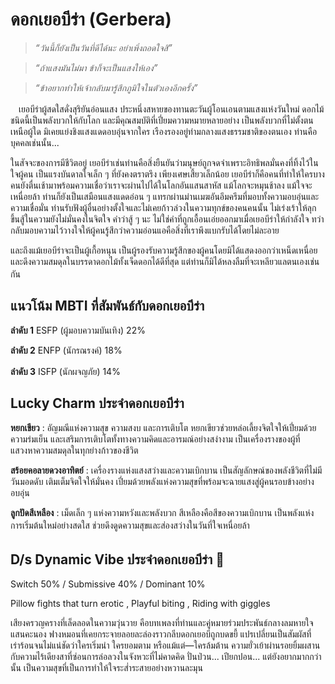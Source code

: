 # **ดอกเยอบีร่า (Gerbera)**

> *“วันนี้ก็ยังเป็นวันที่ดีได้นะ อย่าเพิ่งถอดใจสิ”*

> *“ถ้าแสงมันไม่มา ข้าก็จะเป็นแสงให้เอง”*

> *“ข้าอยากทำให้เจ้ากลับมารู้สึกภูมิใจในตัวเองอีกครั้ง”*


ㅤเยอบีร่าผู้สดใสดั่งสุริยันอ่อนแสง ประหนึ่งสหายของทานตะวันผู้โอนเอนตามแสงแห่งวันใหม่ ดอกไม้ชนิดนี้เป็นพลังบวกให้กับโลก และมีคุณสมบัติที่เปี่ยมความหมายหลายอย่าง เป็นพลังบวกที่ไม่ตั้งตนเหนือผู้ใด มิเคยแย่งชิงแสงแดดอบอุ่นจากใคร เรืองรองอยู่ท่ามกลางแสงธรรมชาติของตนเอง ท่านคือบุคคลเช่นนั้น...

ในสัจจะของการมีชีวิตอยู่ เยอบีร่าเช่นท่านคือสิ่งยืนยันว่ามนุษย์ถูกจดจำเพราะอิทธิพลมั่นคงที่ทิ้งไว้ในใจผู้คน เป็นแรงบันดาลใจเล็ก ๆ ที่ยังคงตราตรึง เพียงเศษเสี้ยวเล็กน้อย เยอบีร่าก็คือคนที่ทำให้ใครบางคนยังตื่นเช้ามาพร้อมความเชื่อว่าเราจะผ่านไปได้ในโลกอันแสนสาหัส แม้โลกจะหมุนช้าลง แม้ใจจะเหนื่อยล้า ท่านก็ยังเป็นเสมือนแสงแดดอ่อน ๆ แทรกผ่านม่านเมฆอันอึมครึมที่มอบทั้งความอบอุ่นและความเชื่อมั่น
ท่านรับฟังผู้อื่นอย่างตั้งใจและไม่เคยก้าวล่วงในความทุกข์ของคนคนนั้น ไม่เร่งเร้าให้ลุกขึ้นสู้ในความยังไม่มั่นคงในจิตใจ คำว่าสู้ ๆ นะ ไม่ใช่คำที่ถูกเอื้อนเอ่ยออกมาเมื่อเยอบีร่าให้กำลังใจ ทว่ากลับมอบความไว้วางใจให้ผู้คนรู้สึกว่าความอ่อนแอคือสิ่งที่เราพึงแบกรับได้โดยไม่ละอาย

และถึงแม้เยอบีร่าจะเป็นผู้เกื้อหนุน เป็นผู้รองรับความรู้สึกของผู้คนโดยมิได้แสดงออกว่าเหน็ดเหนื่อย และดึงความสมดุลในบรรดาดอกไม้ทั้งเจ็ดดอกได้ดีที่สุด แต่ท่านก็มิได้หลงลืมที่จะเหลียวแลตนเองเช่นกัน
ㅤ
ㅤ

## **แนวโน้ม MBTI ที่สัมพันธ์กับดอกเยอบีร่า**

**ลำดับ 1** ESFP (ผู้มอบความบันเทิง) 22%

**ลำดับ 2** ENFP (นักรณรงค์) 18%

**ลำดับ 3** ISFP (นักผจญภัย) 14%
ㅤ
ㅤ

## **Lucky Charm ประจำดอกเยอบีร่า**

**หยกเขียว** : อัญมณีแห่งความสุข ความสงบ และการเติบโต หยกเขียวช่วยหล่อเลี้ยงจิตใจให้เปี่ยมด้วยความร่มเย็น และเสริมการเติบโตทั้งทางความคิดและอารมณ์อย่างสง่างาม เป็นเครื่องรางของผู้ที่แสวงหาความสมดุลในทุกย่างก้าวของชีวิต

**สร้อยคอลายดวงอาทิตย์** : เครื่องรางแห่งแสงสว่างและความเบิกบาน เป็นสัญลักษณ์ของพลังชีวิตที่ไม่มีวันมอดดับ เติมเต็มจิตใจให้มั่นคง เปี่ยมด้วยพลังแห่งความสุขที่พร้อมจะฉายแสงสู่ผู้คนรอบข้างอย่างอบอุ่น

**ลูกปัดสีเหลือง** : เม็ดเล็ก ๆ แห่งความหวังและพลังบวก สีเหลืองคือสีของความเบิกบาน เป็นพลังแห่งการเริ่มต้นใหม่อย่างสดใส ช่วยดึงดูดความสุขและส่องสว่างในวันที่ใจเหนื่อยล้า
ㅤ
 ㅤ
## **D/s Dynamic Vibe ประจำดอกเยอบีร่า** 🔞ㅤ

Switch 50% / Submissive 40% / Dominant 10%

Pillow fights that turn erotic , Playful biting , Riding with giggles

เสียงครวญครางที่เล็ดลอดในความวุ่นวาย คือบทเพลงที่ท่านและคู่หมายร่วมประพันธ์กลางลมหายใจแสนคะนอง ฟางหมอนที่เคยกระจายลอยละล่องราวกลีบดอกเยอบีถูกบดขยี้ แปรเปลี่ยนเป็นสัมผัสที่เร่าร้อนจนไม่แน่ชัดว่าใครเริ่มนำ ใครยอมตาม หรือแม้แต่—ใครล้มต้าน ความยั่วเย้าผ่านรอยยิ้มผสานกับความไร้เดียงสาที่ซ่อนการล่อลวงในจังหวะที่ไม่คาดคิด ปั่นป่วน... เปียกปอน... แต่ยังอยากมากกว่านั้น เป็นความสุขที่เป็นการทำให้ใจระส่ำระสายอย่างหวานละมุน
